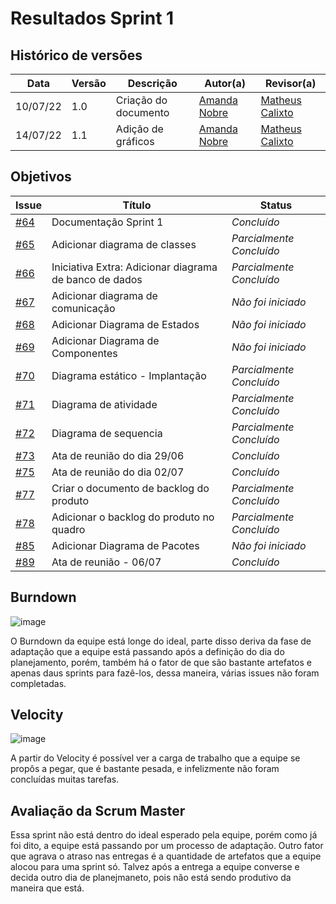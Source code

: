 # Resultados Sprint 1

## Histórico de versões

| Data     | Versão | Descrição            | Autor(a)                                     | Revisor(a)                                       |
| -------- | ------ | -------------------- | -------------------------------------------- | ------------------------------------------------ |
| 10/07/22 | 1.0    | Criação do documento | [Amanda Nobre](https://github.com/AmandaNbr) | [Matheus Calixto](https://github.com/matheuscvp) |
| 14/07/22 | 1.1    | Adição de gráficos   | [Amanda Nobre](https://github.com/AmandaNbr) | [Matheus Calixto](https://github.com/matheuscvp) |

## Objetivos

| Issue                                                                   | Título                                                 | Status                   |
| ----------------------------------------------------------------------- | ------------------------------------------------------ | ------------------------ |
| [#64](https://github.com/UnBArqDsw2022-1/2022.1_G4_FluxoAgil/issues/64) | Documentação Sprint 1                                  | _Concluído_ |
| [#65](https://github.com/UnBArqDsw2022-1/2022.1_G4_FluxoAgil/issues/65) | Adicionar diagrama de classes                          | _Parcialmente Concluído_ |
| [#66](https://github.com/UnBArqDsw2022-1/2022.1_G4_FluxoAgil/issues/66) | Iniciativa Extra: Adicionar diagrama de banco de dados | _Parcialmente Concluído_ |
| [#67](https://github.com/UnBArqDsw2022-1/2022.1_G4_FluxoAgil/issues/67) | Adicionar diagrama de comunicação                      | _Não foi iniciado_ |
| [#68](https://github.com/UnBArqDsw2022-1/2022.1_G4_FluxoAgil/issues/68) | Adicionar Diagrama de Estados                          | _Não foi iniciado_ |
| [#69](https://github.com/UnBArqDsw2022-1/2022.1_G4_FluxoAgil/issues/69) | Adicionar Diagrama de Componentes                      | _Não foi iniciado_ |
| [#70](https://github.com/UnBArqDsw2022-1/2022.1_G4_FluxoAgil/issues/70) | Diagrama estático - Implantação                        | _Parcialmente Concluído_ |
| [#71](https://github.com/UnBArqDsw2022-1/2022.1_G4_FluxoAgil/issues/71) | Diagrama de atividade                                  | _Parcialmente Concluído_ |
| [#72](https://github.com/UnBArqDsw2022-1/2022.1_G4_FluxoAgil/issues/72) | Diagrama de sequencia                                  | _Parcialmente Concluído_ |
| [#73](https://github.com/UnBArqDsw2022-1/2022.1_G4_FluxoAgil/issues/73) | Ata de reunião do dia 29/06                            | _Concluído_ |
| [#75](https://github.com/UnBArqDsw2022-1/2022.1_G4_FluxoAgil/issues/75) | Ata de reunião do dia 02/07                            | _Concluído_ |
| [#77](https://github.com/UnBArqDsw2022-1/2022.1_G4_FluxoAgil/issues/77) | Criar o documento de backlog do produto                | _Parcialmente Concluído_ |
| [#78](https://github.com/UnBArqDsw2022-1/2022.1_G4_FluxoAgil/issues/78) | Adicionar o backlog do produto no quadro               | _Parcialmente Concluído_ |
| [#85](https://github.com/UnBArqDsw2022-1/2022.1_G4_FluxoAgil/issues/85) | Adicionar Diagrama de Pacotes                          | _Não foi iniciado_ |
| [#89](https://github.com/UnBArqDsw2022-1/2022.1_G4_FluxoAgil/issues/89) | Ata de reunião - 06/07                                 | _Concluído_ |

<!-- ## Quadro de conhecimentos

![image](link)

## Squad Health Check

![image](link) -->

## Burndown

![image](https://user-images.githubusercontent.com/44625056/179085570-18279150-c085-4b24-9415-1008454ca8db.png)

O Burndown da equipe está longe do ideal, parte disso deriva da fase de adaptação que a equipe está passando após a definição do dia do planejamento, porém, também há o fator de que são bastante artefatos e apenas daus sprints para fazê-los, dessa maneira, várias issues não foram completadas.

## Velocity 

![image](https://user-images.githubusercontent.com/44625056/179085529-7c73ad08-1eef-421f-b8c7-cf7f1e1b624f.png)

A partir do Velocity é possível ver a carga de trabalho que a equipe se propôs a pegar, que é bastante pesada, e infelizmente não foram concluídas muitas tarefas.

## Avaliação da Scrum Master

Essa sprint não está dentro do ideal esperado pela equipe, porém como já foi dito, a equipe está passando por um processo de adaptação. Outro fator que agrava o atraso nas entregas é a quantidade de artefatos que a equipe alocou para uma sprint só. Talvez após a entrega a equipe converse e decida outro dia de planejmaneto, pois não está sendo produtivo da maneira que está.

